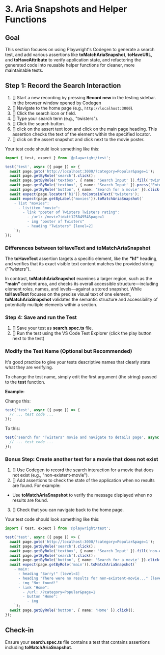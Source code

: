 # 3. Aria Snapshots and Helper Functions

## Goal

This section focuses on using Playwright's Codegen to generate a search test, and add various assertions like **toMatchAriaSnapshot**, **toHaveURL**, and **toHaveAttribute** to verify application state, and refactoring the generated code into reusable helper functions for cleaner, more maintainable tests.

## Step 1: Record the Search Interaction

1. [] Start a new recording by pressing **Record new** in the testing sidebar. In the browser window opened by Codegen
2. [] Navigate to the home page (e.g., `http://localhost:3000`).
3. [] Click the search icon or field.
4. [] Type your search term (e.g., "twisters").
5. [] Click the search button.
6. [] click on the assert text icon and click on the main page heading. This assertion checks the text of the element within the specified locator.
7. [] click on the assert snapshot and click next to the movie poster. 

Your test code should look something like this:

```ts
import { test, expect } from '@playwright/test';

test('test', async ({ page }) => {
  await page.goto('http://localhost:3000/?category=Popular&page=1');
  await page.getByRole('search').click();
  await page.getByRole('textbox', { name: 'Search Input' }).fill('twisters');
  await page.getByRole('textbox', { name: 'Search Input' }).press('Enter');
  await page.getByRole('button', { name: 'Search for a movie' }).click();
  await expect(page.locator('h1')).toContainText('twisters');
  await expect(page.getByLabel('movies')).toMatchAriaSnapshot(`
    - list "movies":
      - listitem "movie":
        - link "poster of Twisters Twisters rating":
          - /url: /movie?id=tt12584954&page=1
          - img "poster of Twisters"
          - heading "Twisters" [level=2]
    `);
});
```

### Differences between **toHaveText** and **toMatchAriaSnapshot**

The **toHaveText** assertion targets a specific element, like the **"h1"** heading, and verifies that its exact visible text content matches the provided string ("Twisters").

In contrast, **toMatchAriaSnapshot** examines a larger region, such as the **"main"** content area, and checks its overall accessible structure—including element roles, names, and levels—against a stored snapshot. While **toHaveText** focuses on the precise visual text of one element, **toMatchAriaSnapshot** validates the semantic structure and accessibility of potentially multiple elements within a section.


### Step 4: Save and run the Test

1. [] Save your test as **search.spec.ts** file.
2. [] Run the test using the VS Code Test Explorer (click the play button next to the test)
   
### Modify the Test Name (Optional but Recommended)

It's good practice to give your tests descriptive names that clearly state what they are verifying.

To change the test name, simply edit the first argument (the string) passed to the **test** function.

**Example:**

Change this:
```ts
test('test', async ({ page }) => {
  // ... test code ...
});
```

To this:
```ts
test('search for "Twisters" movie and navigate to details page', async ({ page }) => {
  // ... test code ...
});
```

### Bonus Step: Create another test for a movie that does not exist
1. [] Use Codegen to record the search interaction for a movie that does not exist (e.g., "non-existent-movie").
2. [] Add assertions to check the state of the application when no results are found. For example:
  * Use **toMatchAriaSnapshot** to verify the message displayed when no results are found.
3. [] Check that you can navigate back to the home page.

Your test code should look something like this:

```ts
import { test, expect } from '@playwright/test';

test('test', async ({ page }) => {
  await page.goto('http://localhost:3000/?category=Popular&page=1');
  await page.getByRole('search').click();
  await page.getByRole('textbox', { name: 'Search Input' }).fill('non-existent-movie');
  await page.getByRole('search').click();
  await page.getByRole('button', { name: 'Search for a movie' }).click();
  await expect(page.getByRole('main')).toMatchAriaSnapshot(`
    - main:
      - heading "Sorry!" [level=3]
      - heading "There were no results for non-existent-movie..." [level=4]
      - img "Not found!"
      - link "Home":
        - /url: /?category=Popular&page=1
        - button "Home":
          - img
    `);
  await page.getByRole('button', { name: 'Home' }).click();
});
```

## Check-in

Ensure your **search.spec.ts** file contains a test that contains assertions including **toMatchAriaSnapshot**.
